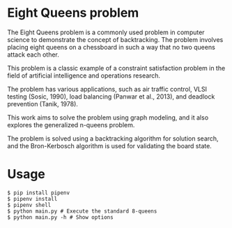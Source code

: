 # Eight Queens problem
The Eight Queens problem is a commonly used problem in computer science to demonstrate the concept of backtracking. The problem involves placing eight queens on a chessboard in such a way that no two queens attack each other.

This problem is a classic example of a constraint satisfaction problem in the field of artificial intelligence and operations research.

The problem has various applications, such as air traffic control, VLSI testing (Sosic, 1990), load balancing (Panwar et al., 2013), and deadlock prevention (Tanik, 1978).

This work aims to solve the problem using graph modeling, and it also explores the generalized n-queens problem.

The problem is solved using a backtracking algorithm for solution search, and the Bron-Kerbosch algorithm is used for validating the board state.

# Usage

    $ pip install pipenv
    $ pipenv install
    $ pipenv shell
    $ python main.py # Execute the standard 8-queens
    $ python main.py -h # Show options
